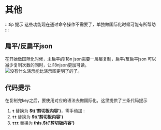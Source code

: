 # 其他
:::tip 提示
这些功能现在通过命令操作不需要了，单独做国际化时候可能有所帮助
:::

## 扁平/反扁平json
在开始做国际化时候，未扁平的i18n json需要一层层复制，扁平/反扁平json 可以减少复制次数的同时，让i18njson更加可读。
![没有什么演示能比演示图更明了的了。](/flat_unflat.gif)

## 代码提示
在复制完key之后，要使用对应的语法去做国际化，这里提供了三条代码提示
1. **`t`** 替换为 <b>&#36;t('剪切板内容')</b>，需手动加`：`
2. **`tt`** 替换为 <b>&#36;t('剪切板内容')</b> 
3. **`ttt`** 替换为 <b>this.&#36;t('剪切板内容')</b>
